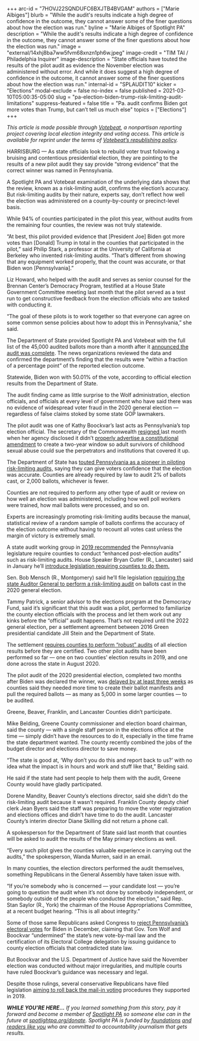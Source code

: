 +++
arc-id = "7HOVJ22SQNDUFC6BXJTB4BVGAM"
authors = ["Marie Albiges"]
blurb = "While the audit's results indicate a high degree of confidence in the outcome, they cannot answer some of the finer questions about how the election was run."
byline = "Marie Albiges of Spotlight PA"
description = "While the audit's results indicate a high degree of confidence in the outcome, they cannot answer some of the finer questions about how the election was run."
image = "external/14xhj8ba7ww5fvm68xnzn1ph6w.jpeg"
image-credit = "TIM TAI / Philadelphia Inquirer"
image-description = "State officials have touted the results of the pilot audit as evidence the November election was administered without error. And while it does suggest a high degree of confidence in the outcome, it cannot answer some of the finer questions about how the election was run."
internal-id = "SPLAUDIT10"
kicker = "Elections"
modal-exclude = false
no-index = false
published = 2021-03-10T05:00:35-05:00
slug = "pa-election-biden-trump-risk-limiting-audit-limitations"
suppress-featured = false
title = "Pa. audit confirms Biden got more votes than Trump, but can’t tell us much else"
topics = ["Elections"]
+++

<i>This article is made possible through </i><a href="http://votebeat.org/"><i>Votebeat</i></a><i>, a nonpartisan reporting project covering local election integrity and voting access. This article is available for reprint under the terms of </i><a href="https://www.votebeat.org/pages/republishing"><i>Votebeat’s republishing policy</i></a><i>.</i>

HARRISBURG — As state officials look to rebuild voter trust following a bruising and contentious presidential election, they are pointing to the results of a new pilot audit they say provide “strong evidence” that the correct winner was named in Pennsylvania.

A Spotlight PA and Votebeat examination of the underlying data shows that the review, known as a risk-limiting audit, confirms the election’s accuracy. But risk-limiting audits by their nature, experts say, don’t reflect how well the election was administered on a county-by-county or precinct-level basis. 

While 94% of counties participated in the pilot this year, without audits from the remaining four counties, the review was not truly statewide.

“At best, this pilot provided evidence that [President Joe] Biden got more votes than [Donald] Trump in total in the counties that participated in the pilot,” said Philip Stark, a professor at the University of California at Berkeley who invented risk-limiting audits. “That’s different from showing that any equipment worked properly, that the count was accurate, or that Biden won [Pennsylvania].”

<script src="https://www.spotlightpa.org/embed.js" async></script><div data-spl-embed-version="1" data-spl-src="https://www.spotlightpa.org/embeds/newsletter/"></div>

Liz Howard, who helped with the audit and serves as senior counsel for the Brennan Center’s Democracy Program, testified at a House State Government Committee meeting last month that the pilot served as a test run to get constructive feedback from the election officials who are tasked with conducting it.

“The goal of these pilots is to work together so that everyone can agree on some common sense policies about how to adopt this in Pennsylvania,” she said.

The Department of State provided Spotlight PA and Votebeat with the full list of the 45,000 audited ballots more than a month after it <a href="https://www.media.pa.gov/pages/State-details.aspx?newsid=453">announced the audit was complete</a>. The news organizations reviewed the data and confirmed the department’s finding that the results were “within a fraction of a percentage point” of the reported election outcome.

Statewide, Biden won with 50.01% of the vote, according to official election results from the Department of State.

The audit finding came as little surprise to the Wolf administration, election officials, and officials at every level of government who have said there was no evidence of widespread voter fraud in the 2020 general election — regardless of false claims stoked by some state GOP lawmakers.

The pilot audit was one of Kathy Boockvar’s last acts as Pennsylvania’s top election official. The secretary of the Commonwealth <a href="https://www.spotlightpa.org/news/2021/02/kathy-boockvar-pennsylvania-election-resign-republican-reaction-voting-future/">resigned </a>last month when her agency disclosed it didn’t <a href="https://www.spotlightpa.org/news/2021/02/kathy-boockvar-resigns-pennsylvania-election-official-constitutional-amendment/">properly advertise a constitutional amendment</a> to create a two-year window so adult survivors of childhood sexual abuse could sue the perpetrators and institutions that covered it up.

The Department of State has <a href="https://www.votespa.com/About-Elections/Pages/Post-Election-Audits.aspx">touted Pennsylvania as a pioneer in piloting risk-limiting audits,</a> saying they can give voters confidence that the election was accurate. Counties are already required by law to audit 2% of ballots cast, or 2,000 ballots, whichever is fewer.

Counties are not required to perform any other type of audit or review on how well an election was administered, including how well poll workers were trained, how mail ballots were processed, and so on.

Experts are increasingly promoting risk-limiting audits because the manual, statistical review of a random sample of ballots confirms the accuracy of the election outcome without having to recount all votes cast unless the margin of victory is extremely small.

A state audit working group in <a href="https://www.votespa.com/About-Elections/Documents/PADOS_RLA%20WG_Initial%20Report_12.30.2019.pdf">2019 recommended</a> the Pennsylvania legislature require counties to conduct “enhanced post-election audits” such as risk-limiting audits. House Speaker Bryan Cutler (R., Lancaster) said in January he’ll <a href="https://www.legis.state.pa.us/cfdocs/Legis/CSM/showMemoPublic.cfm?Chamber=H&SPick=20210&cosponId=34404">introduce legislation requiring counties to do them.</a>

Sen. Bob Mensch (R., Montgomery) said he’ll file legislation <a href="https://www.legis.state.pa.us/cfdocs/Legis/CSM/showMemoPublic.cfm?chamber=S&SPick=20210&cosponId=33717">requiring the state Auditor General to perform a risk-limiting audit</a> on ballots cast in the 2020 general election.

Tammy Patrick, a senior advisor to the elections program at the Democracy Fund, said it’s significant that this audit was a pilot, performed to familiarize the county election officials with the process and let them work out any kinks before the “official” audit happens. That’s not required until the 2022 general election, per a settlement agreement between 2016 Green presidential candidate Jill Stein and the Department of State.

The settlement <a href="https://web.archive.org/web/20211018142047/https://www.pacounties.org/GR/Documents/SteinSettlement20181128.pdf">requires counties to perform “robust” audits</a> of all election results before they are certified. Two other pilot audits have been performed so far — one on two counties’ election results in 2019, and one done across the state in August 2020.

The pilot audit of the 2020 presidential election, completed two months after Biden was declared the winner, was <a href="https://www.spotlightpa.org/news/2020/12/pennsylvania-election-2020-risk-limiting-audit-january-22/">delayed by at least three weeks</a> as counties said they needed more time to create their ballot manifests and pull the required ballots — as many as 5,000 in some larger counties — to be audited.

Greene, Beaver, Franklin, and Lancaster Counties didn’t participate.

Mike Belding, Greene County commissioner and election board chairman, said the county — with a single staff person in the elections office at the time — simply didn’t have the resources to do it, especially in the time frame the state department wanted. The county recently combined the jobs of the budget director and elections director to save money.

<script src="https://www.spotlightpa.org/embed.js" async></script><div data-spl-embed-version="1" data-spl-src="https://www.spotlightpa.org/embeds/donate/"></div>

“The state is good at, ‘Why don’t you do this and report back to us?’ with no idea what the impact is in hours and work and stuff like that,” Belding said.

He said if the state had sent people to help them with the audit, Greene County would have gladly participated.

Dorene Mandity, Beaver County’s elections director, said she didn’t do the risk-limiting audit because it wasn’t required. Franklin County deputy chief clerk Jean Byers said the staff was preparing to move the voter registration and elections offices and didn’t have time to do the audit. Lancaster County’s interim director Diane Skilling did not return a phone call.

A spokesperson for the Department of State said last month that counties will be asked to audit the results of the May primary elections as well.

“Every such pilot gives the counties valuable experience in carrying out the audits,” the spokesperson, Wanda Murren, said in an email.

In many counties, the election directors performed the audit themselves, something Republicans in the General Assembly have taken issue with.

“If you’re somebody who is concerned — your candidate lost — you’re going to question the audit when it’s not done by somebody independent, or somebody outside of the people who conducted the election,” said Rep. Stan Saylor (R., York) the chairman of the House Appropriations Committee, at a recent budget hearing. “This is all about integrity.”

Some of those same Republicans asked Congress to <a href="https://www.spotlightpa.org/news/2020/12/pennsylvania-electors-republican-reject-congress-bryan-cutler/">reject Pennsylvania’s electoral votes</a> for Biden in December, claiming that Gov. Tom Wolf and Boockvar “undermined” the state’s new vote-by-mail law and the certification of its Electoral College delegation by issuing guidance to county election officials that contradicted state law.

But Boockvar and the U.S. Department of Justice have said the November election was conducted without major irregularities, and multiple courts have ruled Boockvar’s guidance was necessary and legal.

Despite those rulings, several conservative Republicans have filed legislation <a href="https://www.legis.state.pa.us/cfdocs/Legis/CSM/showMemoPublic.cfm?chamber=H&SPick=20210&cosponId=33251">aiming to roll back the mail-in voting</a> procedures they supported in 2019.

<i><b>WHILE YOU’RE HERE...</b></i><i> If you learned something from this story, pay it forward and become a member of </i><a href="https://www.spotlightpa.org/"><i>Spotlight PA</i></a><i> so someone else can in the future at </i><a href="https://www.spotlightpa.org/donate"><i>spotlightpa.org/donate</i></a><i>. Spotlight PA is funded by</i><a href="https://www.spotlightpa.org/support"><i> foundations</i></a><i> </i><a href="https://www.spotlightpa.org/support"><i>and readers like you</i></a><i> who are committed to accountability journalism that gets results.</i>
